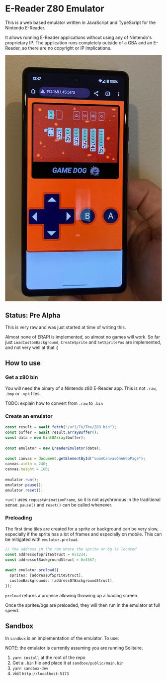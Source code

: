 # E-Reader Z80 Emulator

This is a web based emulator written in JavaScript and TypeScript for the Nintendo E-Reader.

It allows running E-Reader applications without using any of Nintendo's proprietary IP. The application runs completely outside of a GBA and an E-Reader, so there are no copyright or IP implications.

![emulator on phone](./emulatorOnPhone.jpg)

## Status: Pre Alpha

This is very raw and was just started at time of writing this.

Almost none of ERAPI is implemented, so almost no games will work. So far just `LoadCustomBackground`, `CreateSprite` and `SetSpritePos` are implemented, and not very well at that :)

## How to use

### Get a z80 bin

You will need the binary of a Nintendo z80 E-Reader app. This is not `.raw`, `.bmp` or `.vpk` files.

TODO: explain how to convert from `.raw` to `.bin`

### Create an emulator

```typescript
const result = await fetch("/url/To/The/Z80.bin");
const buffer = await result.arrayBuffer();
const data = new Uint8Array(buffer);

const emulator = new EreaderEmulator(data);

const canvas = document.getElementById("someCanvasOnAWebPage");
canvas.width = 240;
canvas.height = 160;

emulator.run();
emulator.pause();
emulator.reset();
```

`run()` uses `requestAnimationFrame`, so it is not asychronous in the traditional sense. `pause()` and `reset()` can be called whenever.

### Preloading

The first time tiles are created for a sprite or background can be very slow, especially if the sprite has a lot of frames and especially on mobile. This can be mitigated with `emulator.preload`.

```typescript
// the address in the rom where the sprite or bg is located
const addressofSpriteStruct = 0x1234;
const addressofBackgroundStruct = 0x4567;

await emulator.preload({
  sprites: [addressOfSpriteStruct],
  customBackgrounds: [addressOfBackgroundStruct],
});
```

`preload` returns a promise allowing throwing up a loading screen.

Once the sprites/bgs are preloaded, they will then run in the emulator at full speed.

## Sandbox

In `sandbox` is an implementation of the emulator. To use:

NOTE: the emulator is currently assuming you are running Solitaire.

1. `yarn install` at the root of the repo
2. Get a `.bin` file and place it at `sandbox/public/main.bin`
3. `yarn sandbox-dev`
4. visit `http://localhost:5173`

